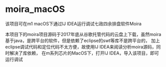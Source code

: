 # moira_macOS
该项目可在m1 macOS下通过IJ IDEA运行调试七政四余排盘软件Moira


本项目下的moira项目源码于2017年底从谷歌托管代码的云盘上下载，虽然moira基于java，是跨平台的软件，但是依赖了eclipse的swt等库不是跨平台的，
加上eclipse调试代码和定位代码不太方便，故使用IJ IDEA来阅读分析moira源码，同时解决了库依赖，
在m系列芯片的MacOS下，打开IJ IDEA，导入该项目，即可运行调试

